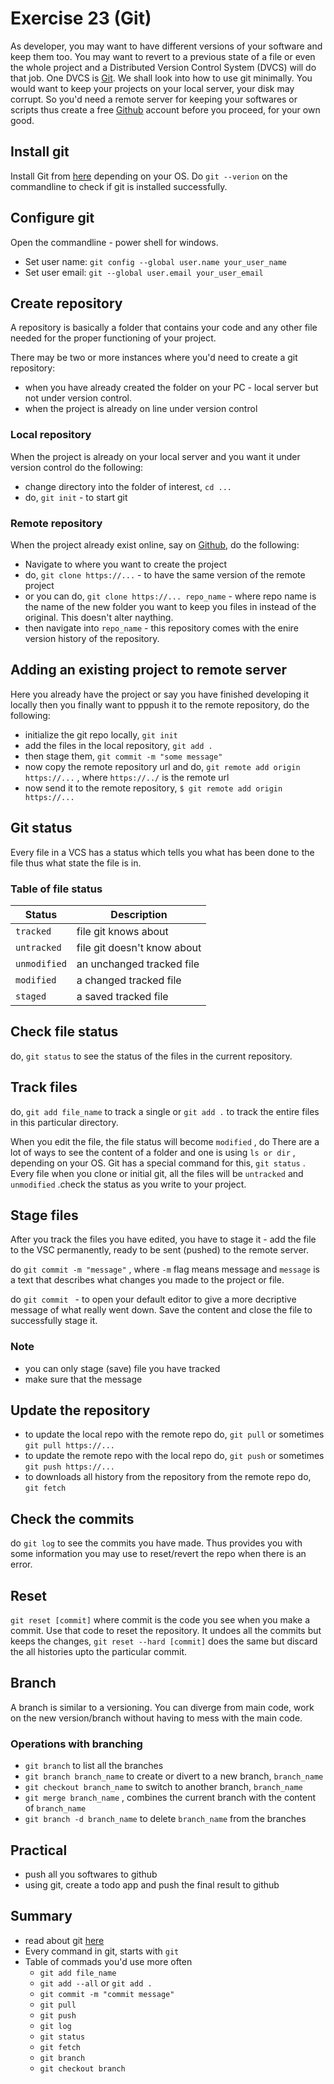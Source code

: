 # Exercise 23 (Git)
As developer, you may want to have different versions of your software and keep them too. You may want to revert to a previous state of a file or even the whole project and a Distributed Version Control System (DVCS) will do that job. One DVCS is [Git][git-site]. We shall look into how to use git minimally.
You would want to keep your projects on your local server, your disk may corrupt. So you'd need a remote server for keeping your softwares or scripts thus create a free [Github][github-site] account before you proceed, for your own good.

## Install git

Install Git from [here][git-site] depending on your OS. Do `git --verion` on the commandline to check if git is installed successfully.

## Configure git

Open the commandline - power shell for windows.

* Set user name: `git config --global user.name your_user_name` 
* Set user email: `git --global user.email your_user_email` 

## Create repository

A repository is basically a folder that contains your code and any other file needed for the proper functioning of your project.

There may be two or more instances where you'd need to create a git repository:

* when you have already created the folder on your PC - local server but not under version control.
* when the project is already on line under version control

### Local repository

When the project is already on your local server and you want it under version control do the following:

* change directory into the folder of interest, `cd ...` 
* do, `git init` - to start git

### Remote repository

When the project already exist online, say on [Github][github-site], do the following:

* Navigate to where you want to create the project
* do, `git clone https://...` - to have the same version of the remote project
* or you can do, `git clone https://... repo_name` - where repo name is the name of the new folder you want to keep you files in instead of the original. This doesn't alter naything.
* then navigate into `repo_name` - this repository comes with the enire version history of the repository.

## Adding an existing project to remote server

Here you already have the project or say you have finished developing it locally then you finally want to pppush it to the remote repository, do the following:

* initialize the git repo locally, `git init` 
* add the files in the local repository, `git add .` 
* then stage them, `git commit -m "some message"` 
* now copy the remote repository url and do, `git remote add origin https://...` , where `https://../` is the remote url
* now send it to the remote repository, `$ git remote add origin https://...` 

## Git status

Every file in a VCS has a status which tells you what has been done to the file thus what state the file is in.

### Table of file status

| Status        | Description |
| ------------- | ----------- |
| `tracked` | file git knows about |
| `untracked` | file git doesn't know about |
| `unmodified` | an unchanged tracked file |
| `modified` | a changed tracked file |
| `staged` | a saved tracked file |

## Check file status

do, `git status` to see the status of the files in the current repository.

## Track files

do, `git add file_name` to track a single or `git add .` to track the entire files in this particular directory.

When you edit the file, the file status will become `modified` , do 
There are a lot of ways to see the content of a folder and one is using `ls or dir` , depending on your OS. Git has a special command for this, `git status` . Every file when you clone or initial git, all the files will be `untracked` and `unmodified` .check the status as you write to your project.

## Stage files

After you track the files you have edited, you have to stage it - add the file to the VSC permanently, ready to be sent (pushed) to the remote server.

do `git commit -m "message"` , where `-m` flag means message and `message` is a text that describes what changes you made to the project or file.

do `git commit ` - to open your default editor to give a more decriptive message of what really went down. Save the content and close the file to successfully stage it.

### Note

* you can only stage (save) file you have tracked
* make sure that the message

## Update the repository

* to update the local repo with the remote repo do, `git pull` or sometimes `git pull https://...` 
* to update the remote repo with the local repo do, `git push` or sometimes `git push https://...` 
* to downloads all history from the repository from the remote repo do, `git fetch` 

## Check the commits

do `git log` to see the commits you have made. Thus provides you with some information you may use to reset/revert the repo when there is an error.

## Reset

`git reset [commit]` where commit is the code you see when you make a commit. Use that code to reset the repository. It undoes all the commits but keeps the changes, `git reset --hard [commit]` does the same but discard the all histories upto the particular commit.

## Branch

A branch is similar to a versioning. You can diverge from main code, work on the new version/branch without having to mess with the main code.

### Operations with branching

* `git branch` to list all the branches
* `git branch branch_name` to create or divert to a new branch, `branch_name` 
* `git checkout branch_name` to switch to another branch, `branch_name` 
* `git merge branch_name` , combines the current branch with the content of `branch_name` 
* `git branch -d branch_name` to delete `branch_name` from the branches

## Practical

* push all you softwares to github
* using git, create a todo app and push the final result to github

## Summary

* read about git [here][git-site]
* Every command in git, starts with `git` 
* Table of commads you'd use more often
    - `git add file_name` 
    - `git add --all` or `git add .` 
    - `git commit -m "commit message"` 
    - `git pull` 
    - `git push` 
    - `git log` 
    - `git status` 
    - `git fetch` 
    - `git branch` 
    - `git checkout branch` 

#
[git-site]:https://git-scm.com
[github-site]:https://github.com
[bitbucket-site]:https://bitbucket.org

